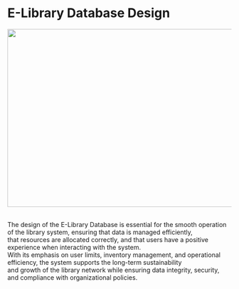 # E-Library Database Design
<div align="center">
  <img src="https://github.com/user-attachments/assets/a808c36d-3c62-4811-a976-73cc2fde7a42" width="600" height="400">
</div>

<br>The design of the E-Library Database is essential for the smooth operation of the library system, ensuring that data is managed efficiently, 
<br>that resources are allocated correctly, and that users have a positive experience when interacting with the system. 
<br>With its emphasis on user limits, inventory management, and operational efficiency, the system supports the long-term sustainability 
<br>and growth of the library network while ensuring data integrity, security, and compliance with organizational policies.

#
